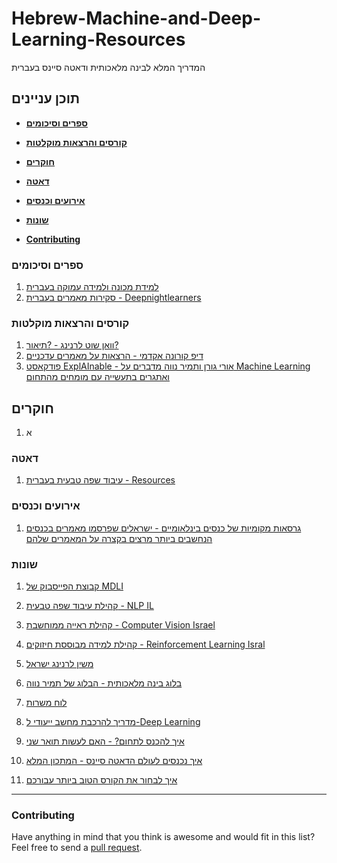 # Hebrew-Machine-and-Deep-Learning-Resources
המדריך המלא לבינה מלאכותית ודאטה סיינס בעברית

## תוכן עניינים

* **[ספרים וסיכומים](#ספרים-וסיכומים)**

* **[קורסים והרצאות מוקלטות](#קורסים-והרצאות-מוקלטות)**  

* **[חוקרים](#חוקרים)**  

* **[דאטה](#דאטה)**

* **[אירועים וכנסים](#אירועים-וכנסים)**

* **[שונות](#שונות)**

* **[Contributing](#contributing)**  


### ספרים וסיכומים

1.  [למידת מכונה ולמידה עמוקה בעברית](https://github.com/AvrahamRaviv/Deep-Learning-in-Hebrew)
2.  [סקירות מאמרים בעברית - Deepnightlearners](https://machinelearning.co.il/tag/deepnightlearners/)


### קורסים והרצאות מוקלטות

1.  [וואן שוט לרנינג - ?תיאור?](https://www.oneshotlearning.io/)
2.  [דיפ קורונה אקדמי - הרצאות על מאמרים עדכניים](https://www.youtube.com/channel/UCjDbU-BKPSN0UsFq6obukUg)
3.  [פודקאסט ExplAInable - אורי גורן ותמיר נווה מדברים על Machine Learning ואתגרים בתעשייה עם מומחים מהתחום](https://explainable.podbean.com/)



## חוקרים

1. א


### דאטה

1.  [עיבוד שפה טבעית בעברית - Resources](https://github.com/NNLP-IL/Resources)

### אירועים וכנסים

1. [גרסאות מקומיות של כנסים בינלאומיים - ישראלים שפרסמו מאמרים בכנסים הנחשבים ביותר מרצים בקצרה על המאמרים שלהם](https://www.youtube.com/playlist?list=PL1FoIGqsXJ_CoVJq2gunb1kpaE67rccjP)

### שונות

1. [קבוצת הפייסבוק של MDLI](https://www.facebook.com/groups/MDLI1)
2. [קהילת עיבוד שפה טבעית - NLP IL](https://www.facebook.com/groups/naturallanguageprocessingisrael/about/)
3. [קהילת ראייה ממוחשבת - Computer Vision Israel](https://www.facebook.com/groups/1831991027038183)
4. [קהילת למידה מבוססת חיזוקים - Reinforcement Learning Isral](https://www.facebook.com/groups/296455247734778)
5. [משין לרנינג ישראל](https://machinelearning.co.il/)
6. [בלוג בינה מלאכותית - הבלוג של תמיר נווה](https://www.ai-blog.co.il/)
8. [לוח משרות](https://machinelearning.co.il/88/machinelearningjobs/)
9. [מדריך להרכבת מחשב ייעודי ל-Deep Learning](https://machinelearning.co.il/536/deeplearninghardware/?fbclid=IwAR27jONy3wX0BeNCzQJUDDdh8TkNGc-TlCQ2fdVEUazopAcVKVP2i1n-py4)
10. [איך להכנס לתחום? - האם לעשות תואר שני](https://machinelearning.co.il/5237/msc/#more-5237)
11. [איך נכנסים לעולם הדאטה סיינס - המתכון המלא](https://www.spreaker.com/user/pimedia/data-part-a?utm_campaign=episode-title&utm_medium=app&utm_source=widget)

7. [איך לבחור את הקורס הטוב ביותר עבורכם](https://machinelearning.co.il/2424/4coursetips/?fbclid=IwAR0BGvkbJ1VftKuF1w2diBsh6jFgLWxTN7vaujNEyqbu5bUbWzX6KHQt8jo)



-----
### Contributing
Have anything in mind that you think is awesome and would fit in this list? Feel free to send a [pull request](https://github.com/ashara12/awesome-deeplearning/pulls).
